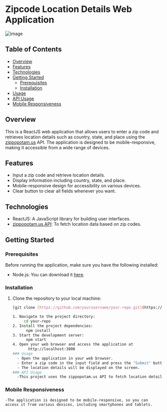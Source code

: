 # Zipcode Location Details Web Application

![image](https://github.com/MrUnAnonymous/zip-locator/assets/109267565/222d5fcd-943b-467d-93b3-d3abed0df4e5)

## Table of Contents

- [Overview](#overview)
- [Features](#features)
- [Technologies](#technologies)
- [Getting Started](#getting-started)
  - [Prerequisites](#prerequisites)
  - [Installation](#installation)
- [Usage](#usage)
- [API Usage](#api-usage)
- [Mobile Responsiveness](#mobile-responsiveness)

## Overview

This is a ReactJS web application that allows users to enter a zip code and retrieves location details such as country, state, and place using the [zippopotam.us](http://zippopotam.us/) API. The application is designed to be mobile-responsive, making it accessible from a wide range of devices.

## Features

- Input a zip code and retrieve location details.
- Display information including country, state, and place.
- Mobile-responsive design for accessibility on various devices.
- Clear button to clear all fields whenever you want.

## Technologies

- ReactJS: A JavaScript library for building user interfaces.
- [zippopotam.us API](http://zippopotam.us/): To fetch location data based on zip codes.

## Getting Started

### Prerequisites

Before running the application, make sure you have the following installed:

- Node.js: You can download it [here](https://nodejs.org/).

### Installation

1. Clone the repository to your local machine:

   ```bash
   [git clone [https://github.com/yourusername/your-repo.git](https://github.com/MrUnAnonymous/zip-locator.git)](https://github.com/MrUnAnonymous/zip-locator.git)

   1. Navigate to the project directory:
        cd your-repo
   2. Install the project dependencies:
         npm install
   3. Start the development server:
         npm start
   4. Open your web browser and access the application at
          http://localhost:3000
   ### Usage
     - Open the application in your web browser.
     - Enter a zip code in the input field and press the "Submit" button.
     - The location details will be displayed on the screen.
   ### API Usage
     -This project uses the zippopotam.us API to fetch location details based on zip codes. You can find more information about their API in their documentation.

### Mobile Responsiveness
    -The application is designed to be mobile-responsive, so you can access it from various devices, including smartphones and tablets.
